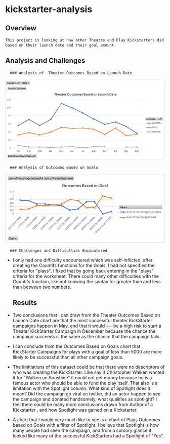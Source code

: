 # kickstarter-analysis
  ## Overview
    This project is looking at how other Theatre and Play Kickstarters did based on their launch date and their goal amount.

  ## Analysis and Challenges
  
      ### Analysis of  Theater Outcomes Based on Launch Date
![Theater_Outcomes_vs_Launch.png](https://github.com/AWTENN/kickstarter-analysis/blob/main/Theater_Outcomes_vs_Launch.png)
          
      ### Analysis of Outcomes Based on Goals
 ![Plays Outcomes_vs_Goals Final.png](https://github.com/AWTENN/kickstarter-analysis/blob/main/Plays%20Outcomes_vs_Goals%20Final.png)
          
      ### Challenges and Difficulties Encountered
- I only had one difficulty encountered which was self-inflicted, after creating the Countifs functions for the Goals, I had not specified the criteria for "plays". I fixed that by going back entering in the "plays" criteria for the worksheet. There could many other difficulties with the Countifs function, like not knowing the syntax for greater than and less than between two numbers. 
         
   ## Results
   
- Two conclusions that I can draw from the Theater Outcomes Based on Launch Date chart are that the most successful theater KickStarter campaigns happen in May, and that  it would ---  be a high risk to start a Theater KickStarter Campaign in December because the chance the campaign succeeds is the same as the chance that the campaign fails.
 
- I can conclude from the Outcomes Based on Goals chart that KickStarter Campaigns for plays with a goal of less than 5000 are more likely to be successful than all other campaign goals.

- The limitiations of this dataset could be that there were no descriptors of who was creating the KickStarter. Like say if Christopher Walken wanted it for "Walken on Sunshine" it could not get money because he is a famous actor who should be able to fund the play itself. That also is a limitation with the Spotlight column. What kind of Spotlight does it mean? Did the campaign go viral on twitter, did an actor happen to see the campaign and donated handsomely, what qualifies as spotlight? I feel there could be many more conclusions drawn from Author of a Kickstarter , and how Spotlight was gained on a  Kickstarter.

- A chart that I would very much like to see is a chart of Plays Outcomes based on Goals with a filter of Spotlight. I believe that Spotlight is how many people had seen the campaign, and from a cursory glance it looked like many of the successful KickStarters had a Spotlight of "Yes".

      
      
          
          
      


